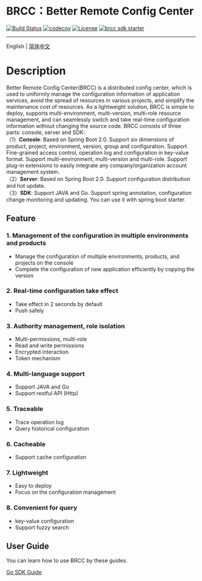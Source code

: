 # BRCC：Better Remote Config Center

[![Build Status](https://travis-ci.org/baidu/brcc.svg?branch=main)](https://travis-ci.org/github/baidu/brcc)
[![codecov](https://codecov.io/gh/baidu/brcc/branch/main/graph/badge.svg)](https://codecov.io/gh/baidu/brcc)
[![License](https://img.shields.io/badge/Licence-Apache%202.0-blue.svg?style=flat-square)](http://www.apache.org/licenses/LICENSE-2.0.html)
[![brcc sdk starter](https://maven-badges.herokuapp.com/maven-central/com.baidu.mapp/brcc-sdk-starter/badge.svg)](https://maven-badges.herokuapp.com/maven-central/com.baidu.mapp/brcc-sdk-starter)

----------------------------------------
English | [简体中文](../README.md)
# Description
Better Remote Config Center(BRCC) is a distributed config center, which is used to uniformly manage the configuration information of application services, avoid the spread of  resources in various projects, and simplify the maintenance cost of resources. As a lightweight solution, BRCC is simple to deploy, supports multi-environment, multi-version, multi-role resource management, and can seamlessly switch and take real-time configuration information without changing the source code.
BRCC consists of three parts: console, server and SDK:<br/>
（1）**Console**: Based on Spring Boot 2.0. Support six dimensions of product, project, environment, version, group and configuration. Support Fine-grained access control, operation log and configuration in key-value format. Support multi-environment, multi-version and multi-role. Support plug-in extensions to easily integrate any company/organization account management system.<br/>
（2）**Server**: Based on Spring Boot 2.0. Support configuration distribution and hot update.<br/>
（3）**SDK**: Support JAVA and Go. Support spring annotation, configuration change monitoring and updating. You can use it with spring boot starter.

## Feature
### 1. Management of the configuration in  multiple environments and products
- Manage the configuration of multiple environments, products, and projects on the console<br/>
- Complete the configuration of new application efficiently by copying the version

### 2. Real-time configuration take effect
- Take effect in 2 seconds by default<br/>
- Push safely

### 3. Authority management, role isolation
- Multi-permissions, multi-role<br/>
- Read and write permissions<br/>
- Encrypted interaction
- Token mechanism

### 4. Multi-language support
- Support JAVA and Go
- Support restful API (Http)

### 5. Traceable
- Trace operation log<br/>
- Query historical configuration

### 6. Cacheable
- Support cache configuration<br/>

### 7. Lightweight
- Easy to deploy<br/>
- Focus on the configuration management

### 8. Convenient for query
- key-value configuration
- Support fuzzy search

## User Guide
You can learn how to use BRCC by these guides.

[Go SDK Guide](en-go-sdk-guide.md)
